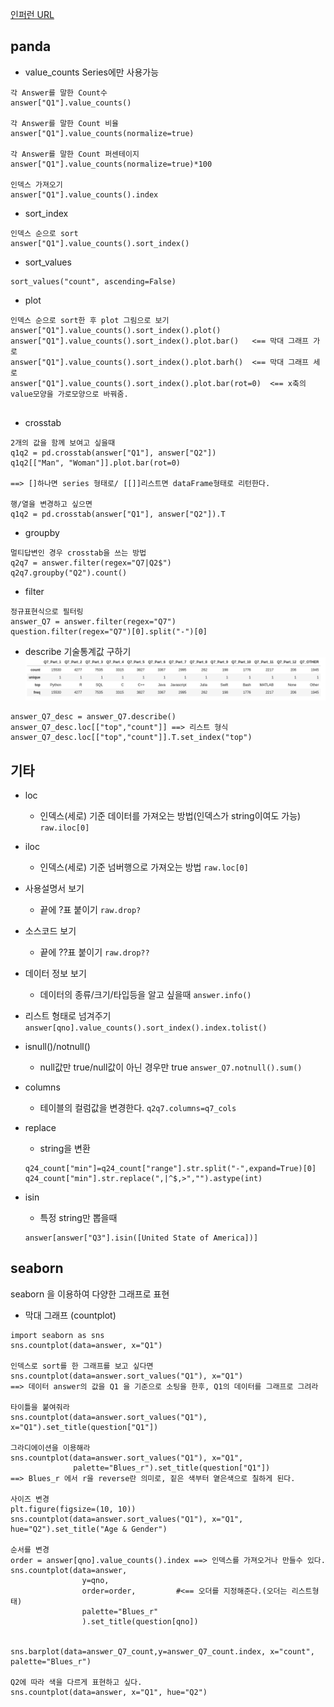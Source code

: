 [인퍼런 URL](https://www.inflearn.com/course/%EC%BA%90%EA%B8%80-%EC%84%A4%EB%AC%B8%EC%A1%B0%EC%82%AC/)

## panda
- value_counts
  Series에만 사용가능
~~~
각 Answer를 말한 Count수
answer["Q1"].value_counts()

각 Answer를 말한 Count 비율
answer["Q1"].value_counts(normalize=true)

각 Answer를 말한 Count 퍼센테이지
answer["Q1"].value_counts(normalize=true)*100

인덱스 가져오기
answer["Q1"].value_counts().index
~~~

- sort_index
~~~
인덱스 순으로 sort
answer["Q1"].value_counts().sort_index()
~~~

- sort_values
~~~
sort_values("count", ascending=False)
~~~

- plot
~~~
인덱스 순으로 sort한 후 plot 그림으로 보기
answer["Q1"].value_counts().sort_index().plot()
answer["Q1"].value_counts().sort_index().plot.bar()   <== 막대 그래프 가로
answer["Q1"].value_counts().sort_index().plot.barh()  <== 막대 그래프 세로
answer["Q1"].value_counts().sort_index().plot.bar(rot=0)  <== x축의 value모양을 가로모양으로 바꿔줌.


~~~

- crosstab
~~~
2개의 값을 함께 보여고 싶을때
q1q2 = pd.crosstab(answer["Q1"], answer["Q2"])
q1q2[["Man", "Woman"]].plot.bar(rot=0)

==> []하나면 series 형태로/ [[]]리스트면 dataFrame형태로 리턴한다.

행/열을 변경하고 싶으면
q1q2 = pd.crosstab(answer["Q1"], answer["Q2"]).T

~~~

- groupby
~~~
멀티답변인 경우 crosstab을 쓰는 방법
q2q7 = answer.filter(regex="Q7|Q2$")
q2q7.groupby("Q2").count()
~~~

- filter
~~~
정규표현식으로 필터링
answer_Q7 = answer.filter(regex="Q7")
question.filter(regex="Q7")[0].split("-")[0]
~~~

- describe
기술통계값 구하기
![](images/describe.png)

~~~
answer_Q7_desc = answer_Q7.describe() 
answer_Q7_desc.loc[["top","count"]] ==> 리스트 형식
answer_Q7_desc.loc[["top","count"]].T.set_index("top")
~~~



## 기타
- loc
  - 인덱스(세로) 기준 데이터를 가져오는 방법(인덱스가 string이여도 가능)
  ``` raw.iloc[0]```
- iloc
  - 인덱스(세로) 기준 넘버행으로 가져오는 방법
  ```raw.loc[0]```

- 사용설명서 보기
  - 끝에 ?표 붙이기
  ```raw.drop?```

- 소스코드 보기
  - 끝에 ??표 붙이기
  ```raw.drop??```

- 데이터 정보 보기
  - 데이터의 종류/크기/타입등을 알고 싶을때 
```answer.info()```

- 리스트 형태로 넘겨주기
  ```answer[qno].value_counts().sort_index().index.tolist()```

- isnull()/notnull()
  - null값만 true/null값이 아닌 경우만 true
  ```answer_Q7.notnull().sum()```

- columns
  - 테이블의 컬럼값을 변경한다.
  ```q2q7.columns=q7_cols ```

- replace
  - string을 변환
  ~~~
  q24_count["min"]=q24_count["range"].str.split("-",expand=True)[0]
  q24_count["min"].str.replace(",|^$,>","").astype(int)  
  ~~~

- isin
  - 특정 string만 뽑을때
  ~~~
  answer[answer["Q3"].isin([United State of America])]
  ~~~
   
## seaborn
seaborn 을 이용하여 다양한 그래프로 표현


- 막대 그래프 (countplot)
~~~
import seaborn as sns
sns.countplot(data=answer, x="Q1")

인덱스로 sort를 한 그래프를 보고 싶다면
sns.countplot(data=answer.sort_values("Q1"), x="Q1")
==> 데이터 answer의 값을 Q1 을 기준으로 소팅을 한후, Q1의 데이터를 그래프로 그려라

타이틀을 붙여줘라
sns.countplot(data=answer.sort_values("Q1"), x="Q1").set_title(question["Q1"])

그라디에이션을 이용해라 
sns.countplot(data=answer.sort_values("Q1"), x="Q1", 
              palette="Blues_r").set_title(question["Q1"])
==> Blues_r 에서 r을 reverse란 의미로, 짙은 색부터 옅은색으로 칠하게 된다.   

사이즈 변경
plt.figure(figsize=(10, 10))
sns.countplot(data=answer.sort_values("Q1"), x="Q1", hue="Q2").set_title("Age & Gender")

순서를 변경
order = answer[qno].value_counts().index ==> 인덱스를 가져오거나 만들수 있다.
sns.countplot(data=answer, 
                y=qno,
                order=order,         #<== 오더를 지정해준다.(오더는 리스트형태)
                palette="Blues_r"
                ).set_title(question[qno]) 


sns.barplot(data=answer_Q7_count,y=answer_Q7_count.index, x="count", palette="Blues_r")

Q2에 따라 색을 다르게 표현하고 싶다.
sns.countplot(data=answer, x="Q1", hue="Q2")

~~~
